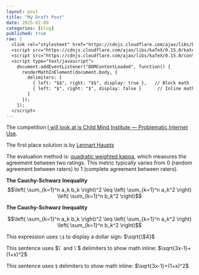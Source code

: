 ```yaml
---
layout: post
title: "My Draft Post"
date: 2025-02-09
categories: [blog]
published: true
raw: |
  <link rel="stylesheet" href="https://cdnjs.cloudflare.com/ajax/libs/kaTeX/0.15.0/katex.min.css">
  <script src="https://cdnjs.cloudflare.com/ajax/libs/kaTeX/0.15.0/katex.min.js"></script>
  <script src="https://cdnjs.cloudflare.com/ajax/libs/kaTeX/0.15.0/contrib/auto-render.min.js"></script>
  <script type="text/javascript">
    document.addEventListener("DOMContentLoaded", function() {
      renderMathInElement(document.body, {
        delimiters: [
          { left: "$$", right: "$$", display: true },   // Block math
          { left: "$", right: "$", display: false }      // Inline math
        ]
      });
    });
  </script>
---
```



The competition [I will look at is Child Mind Institute — Problematic Internet Use](https://www.kaggle.com/competitions/child-mind-institute-problematic-internet-use).

The first place solution is by [Lennart Haupts](https://www.kaggle.com/competitions/child-mind-institute-problematic-internet-use/leaderboard)

The evaluation method is: [quadratic weighted kappa](https://www.kaggle.com/code/aroraaman/quadratic-kappa-metric-explained-in-5-simple-steps), which measures the agreement between two ratings. This metric typically varies from 0 (random agreement between raters) to 1 (complete agreement between raters).

**The Cauchy-Schwarz Inequality**\
$$\left( \sum_{k=1}^n a_k b_k \right)^2 \leq \left( \sum_{k=1}^n a_k^2 \right) \left( \sum_{k=1}^n b_k^2 \right)$$

**The Cauchy-Schwarz Inequality**

```math
\left( \sum_{k=1}^n a_k b_k \right)^2 \leq \left( \sum_{k=1}^n a_k^2 \right) \left( \sum_{k=1}^n b_k^2 \right)
```

This expression uses `\$` to display a dollar sign: $`\sqrt{\$4}`$

This sentence uses $\` and \`$ delimiters to show math inline: $`\sqrt{3x-1}+(1+x)^2`$

This sentence uses `$` delimiters to show math inline: $\sqrt{3x-1}+(1+x)^2$

